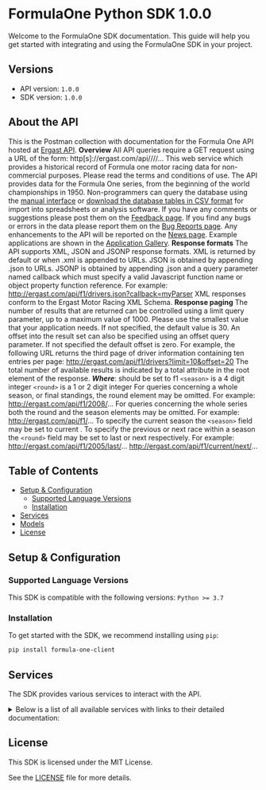 # FormulaOne Python SDK 1.0.0

Welcome to the FormulaOne SDK documentation. This guide will help you get started with integrating and using the FormulaOne SDK in your project.

## Versions

- API version: `1.0.0`
- SDK version: `1.0.0`

## About the API

This is the Postman collection with documentation for the Formula One API hosted at [Ergast API](https://ergast.com/mrd/). **Overview** All API queries require a GET request using a URL of the form: http[s]://ergast.com/api/<series>/<season>/<round>/... This web service which provides a historical record of Formula one motor racing data for non-commercial purposes. Please read the terms and conditions of use. The API provides data for the Formula One series, from the beginning of the world championships in 1950. Non-programmers can query the database using the [manual interface](http://ergast.com/mrd/query/) or [download the database tables in CSV format](https://ergast.com/mrd/db/#csv) for import into spreadsheets or analysis software. If you have any comments or suggestions please post them on the [Feedback page](https://ergast.com/mrd/feedback/). If you find any bugs or errors in the data please report them on the [Bug Reports page](https://ergast.com/mrd/bugs/). Any enhancements to the API will be reported on the [News page](https://ergast.com/mrd/news/). Example applications are shown in the [Application Gallery](https://ergast.com/mrd/gallery). **Response formats** The API supports XML, JSON and JSONP response formats. XML is returned by default or when .xml is appended to URLs. JSON is obtained by appending .json to URLs. JSONP is obtained by appending .json and a query parameter named callback which must specify a valid Javascript function name or object property function reference. For example: http://ergast.com/api/f1/drivers.json?callback=myParser XML responses conform to the Ergast Motor Racing XML Schema. **Response paging** The number of results that are returned can be controlled using a limit query parameter, up to a maximum value of 1000. Please use the smallest value that your application needs. If not specified, the default value is 30. An offset into the result set can also be specified using an offset query parameter. If not specified the default offset is zero. For example, the following URL returns the third page of driver information containing ten entries per page: http://ergast.com/api/f1/drivers?limit=10&offset=20 The total number of available results is indicated by a total attribute in the root element of the response. **_Where_**: <series> should be set to f1 ```<season>``` is a 4 digit integer ```<round>``` is a 1 or 2 digit integer For queries concerning a whole season, or final standings, the round element may be omitted. For example: http://ergast.com/api/f1/2008/... For queries concerning the whole series both the round and the season elements may be omitted. For example: http://ergast.com/api/f1/... To specify the current season the ```<season>``` field may be set to current . To specify the previous or next race within a season the ```<round>``` field may be set to last or next respectively. For example: http://ergast.com/api/f1/2005/last/... http://ergast.com/api/f1/current/next/...

## Table of Contents

- [Setup & Configuration](#setup--configuration)
  - [Supported Language Versions](#supported-language-versions)
  - [Installation](#installation)
- [Services](#services)
- [Models](#models)
- [License](#license)

## Setup & Configuration

### Supported Language Versions

This SDK is compatible with the following versions: `Python >= 3.7`

### Installation

To get started with the SDK, we recommend installing using `pip`:

```bash
pip install formula-one-client
```

## Services

The SDK provides various services to interact with the API.

<details> 
<summary>Below is a list of all available services with links to their detailed documentation:</summary>

| Name                                                                       |
| :------------------------------------------------------------------------- |
| [DriversService](documentation/services/DriversService.md)                 |
| [ConstructorsService](documentation/services/ConstructorsService.md)       |
| [CircuitsService](documentation/services/CircuitsService.md)               |
| [SeasonsService](documentation/services/SeasonsService.md)                 |
| [ResultsService](documentation/services/ResultsService.md)                 |
| [QualifyingService](documentation/services/QualifyingService.md)           |
| [SchedulesService](documentation/services/SchedulesService.md)             |
| [StandingsService](documentation/services/StandingsService.md)             |
| [FinishingStatusService](documentation/services/FinishingStatusService.md) |
| [LapTimesService](documentation/services/LapTimesService.md)               |
| [PitStopsService](documentation/services/PitStopsService.md)               |

</details>

## License

This SDK is licensed under the MIT License.

See the [LICENSE](LICENSE) file for more details.

<!-- This file was generated by liblab | https://liblab.com/ -->

